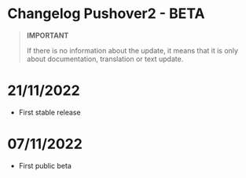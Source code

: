 # Changelog Pushover2  - BETA

>**IMPORTANT**
>
>If there is no information about the update, it means that it is only about documentation, translation or text update.

# 21/11/2022

- First stable release

# 07/11/2022

- First public beta
